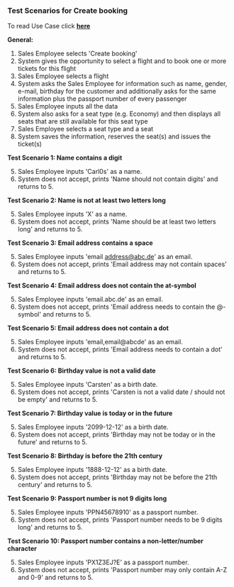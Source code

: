### **Test Scenarios for Create booking**

To read Use Case click [**here**]( ../../useCase/UseCasesSalesEmployee.md )

**General:**

1. Sales Employee selects 'Create booking'
2. System gives the opportunity to select a flight and to book one or more tickets for this flight
3. Sales Employee selects a flight
4. System asks the Sales Employee for information such as name, gender, e-mail, birthday for the customer and additionally asks for the same information plus the passport number of every passenger
5. Sales Employee inputs all the data
6. System also asks for a seat type (e.g. Economy) and then displays all seats that are still available for this seat type
7. Sales Employee selects a seat type and a seat
8. System saves the information, reserves the seat(s) and issues the ticket(s)


**Test Scenario 1: Name contains a digit**

5. Sales Employee inputs 'Carl0s' as a name.
6. System does not accept, prints 'Name should not contain digits' and returns to 5.


**Test Scenario 2: Name is not at least two letters long**

5. Sales Employee inputs 'X' as a name.
6. System does not accept, prints 'Name should be at least two letters long' and returns to 5.


**Test Scenario 3: Email address contains a space**

5. Sales Employee inputs 'email address@abc.de' as an email.
6. System does not accept, prints 'Email address may not contain spaces' and returns to 5.


**Test Scenario 4: Email address does not contain the at-symbol**

5. Sales Employee inputs 'email.abc.de' as an email.
6. System does not accept, prints 'Email address needs to contain the @-symbol' and returns to 5.


**Test Scenario 5: Email address does not contain a dot**

5. Sales Employee inputs 'email,email@abcde' as an email.
6. System does not accept, prints 'Email address needs to contain a dot' and returns to 5.


**Test Scenario 6: Birthday value is not a valid date**

5. Sales Employee inputs 'Carsten' as a birth date.
6. System does not accept, prints 'Carsten is not a valid date / should not be empty' and returns to 5.


**Test Scenario 7: Birthday value is today or in the future**

5. Sales Employee inputs '2099-12-12' as a birth date.
6. System does not accept, prints 'Birthday may not be today or in the future' and returns to 5.


**Test Scenario 8: Birthday is before the 21th century**

5. Sales Employee inputs '1888-12-12' as a birth date.
6. System does not accept, prints 'Birthday may not be before the 21th century' and returns to 5.


**Test Scenario 9: Passport number is not 9 digits long**

5. Sales Employee inputs 'PPN45678910' as a passport number.
6. System does not accept, prints 'Passport number needs to be 9 digits long' and returns to 5.


**Test Scenario 10: Passport number contains a non-letter/number character**

5. Sales Employee inputs 'PX1Z3EJ?E' as a passport number.
6. System does not accept, prints 'Passport number may only contain A-Z and 0-9' and returns to 5.







